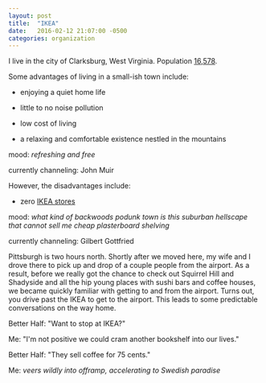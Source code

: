 ```yaml
---
layout: post
title:  "IKEA"
date:   2016-02-12 21:07:00 -0500
categories: organization
---
```

I live in the city of Clarksburg, West Virginia.  Population [16,578](https://en.wikipedia.org/wiki/Clarksburg,_West_Virginia).

Some advantages of living in a small-ish town include:

+   enjoying a quiet home life

+   little to no noise pollution

+   low cost of living

+   a relaxing and comfortable existence nestled in the mountains

mood: *refreshing and free*

currently channeling: John Muir

However, the disadvantages include:

+   zero [IKEA stores](https://www.youtube.com/watch?v=-YMcqNc4nSY#t=9m23s)

mood: *what kind of backwoods podunk town is this suburban hellscape that cannot sell me cheap plasterboard shelving*

currently channeling: Gilbert Gottfried

Pittsburgh is two hours north.  Shortly after we moved here, my wife and I drove there to pick up and drop of a couple people from the airport.  As a result, before we really got the chance to check out Squirrel Hill and Shadyside and all the hip young places with sushi bars and coffee houses, we became quickly familiar with getting to and from the airport.  Turns out, you drive past the IKEA to get to the airport.  This leads to some predictable conversations on the way home.

Better Half: "Want to stop at IKEA?"

Me: "I'm not positive we could cram another bookshelf into our lives."

Better Half: "They sell coffee for 75 cents."

Me: *veers wildly into offramp, accelerating to Swedish paradise*